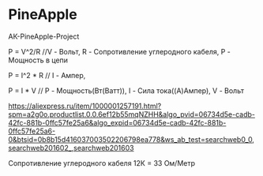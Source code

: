 # PineApple
АК-PineApple-Project

P = V^2/R 			//V - Вольт, R - Сопротивление углеродного кабеля, P - Мощность в цепи

P = I^2 * R		  // I - Ампер,

P = I * V  		 // P - Мощность(Вт(Ватт)), I - Сила тока((А)Ампер), V - Вольт

https://aliexpress.ru/item/1000001257191.html?spm=a2g0o.productlist.0.0.6ef12b55mqNZHH&algo_pvid=06734d5e-cadb-42fc-881b-0ffc57fe25a6&algo_expid=06734d5e-cadb-42fc-881b-0ffc57fe25a6-0&btsid=0b8b15d416037003502206798ea778&ws_ab_test=searchweb0_0,searchweb201602_,searchweb201603

Сопротивление углеродного кабеля 12К = 33 Ом/Метр
    
